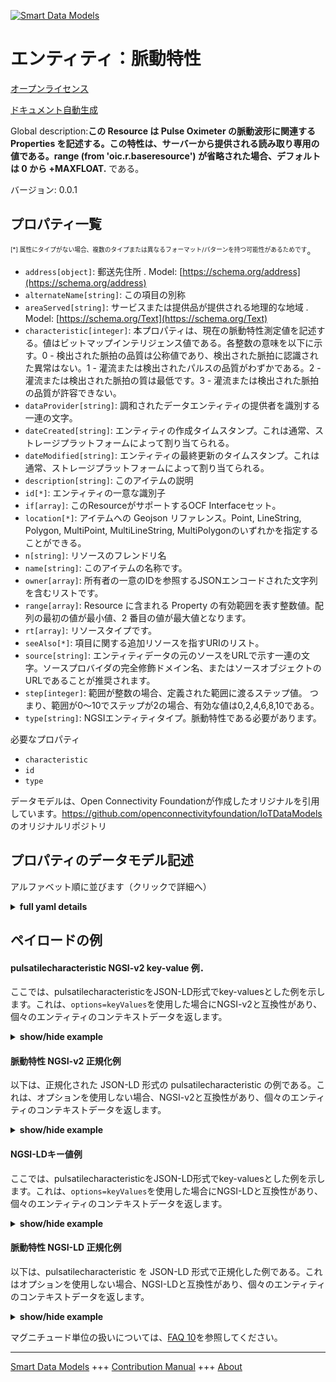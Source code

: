 <!-- 10-Header -->  
[![Smart Data Models](https://smartdatamodels.org/wp-content/uploads/2022/01/SmartDataModels_logo.png "Logo")](https://smartdatamodels.org)  
エンティティ：脈動特性  
===========<!-- /10-Header -->  
<!-- 15-License -->  
[オープンライセンス](https://github.com/smart-data-models//dataModel.OCF/blob/master/pulsatilecharacteristic/LICENSE.md)  
[ドキュメント自動生成](https://docs.google.com/presentation/d/e/2PACX-1vTs-Ng5dIAwkg91oTTUdt8ua7woBXhPnwavZ0FxgR8BsAI_Ek3C5q97Nd94HS8KhP-r_quD4H0fgyt3/pub?start=false&loop=false&delayms=3000#slide=id.gb715ace035_0_60)  
<!-- /15-License -->  
<!-- 20-Description -->  
Global description:**この Resource は Pulse Oximeter の脈動波形に関連する Properties を記述する。この特性は、サーバーから提供される読み取り専用の値である。range (from 'oic.r.baseresource') が省略された場合、デフォルトは 0 から +MAXFLOAT.** である。  
バージョン: 0.0.1  
<!-- /20-Description -->  
<!-- 30-PropertiesList -->  

## プロパティ一覧  

<sup><sub>[*] 属性にタイプがない場合、複数のタイプまたは異なるフォーマット/パターンを持つ可能性があるためです</sub></sup>。  
- `address[object]`: 郵送先住所  . Model: [https://schema.org/address](https://schema.org/address)- `alternateName[string]`: この項目の別称  - `areaServed[string]`: サービスまたは提供品が提供される地理的な地域  . Model: [https://schema.org/Text](https://schema.org/Text)- `characteristic[integer]`: 本プロパティは、現在の脈動特性測定値を記述する。値はビットマップインテリジェンス値である。各整数の意味を以下に示す。0 - 検出された脈拍の品質は公称値であり、検出された脈拍に認識された異常はない。1 - 灌流または検出されたパルスの品質がわずかである。2 - 灌流または検出された脈拍の質は最低です。3 - 灌流または検出された脈拍の品質が許容できない。  - `dataProvider[string]`: 調和されたデータエンティティの提供者を識別する一連の文字。  - `dateCreated[string]`: エンティティの作成タイムスタンプ。これは通常、ストレージプラットフォームによって割り当てられる。  - `dateModified[string]`: エンティティの最終更新のタイムスタンプ。これは通常、ストレージプラットフォームによって割り当てられる。  - `description[string]`: このアイテムの説明  - `id[*]`: エンティティの一意な識別子  - `if[array]`: このResourceがサポートするOCF Interfaceセット。  - `location[*]`: アイテムへの Geojson リファレンス。Point, LineString, Polygon, MultiPoint, MultiLineString, MultiPolygonのいずれかを指定することができる。  - `n[string]`: リソースのフレンドリ名  - `name[string]`: このアイテムの名称です。  - `owner[array]`: 所有者の一意のIDを参照するJSONエンコードされた文字列を含むリストです。  - `range[array]`: Resource に含まれる Property の有効範囲を表す整数値。配列の最初の値が最小値、2 番目の値が最大値となります。  - `rt[array]`: リソースタイプです。  - `seeAlso[*]`: 項目に関する追加リソースを指すURIのリスト。  - `source[string]`: エンティティデータの元のソースをURLで示す一連の文字。ソースプロバイダの完全修飾ドメイン名、またはソースオブジェクトのURLであることが推奨されます。  - `step[integer]`: 範囲が整数の場合、定義された範囲に渡るステップ値。  つまり、範囲が0〜10でステップが2の場合、有効な値は0,2,4,6,8,10である。  - `type[string]`: NGSIエンティティタイプ。脈動特性である必要があります。  <!-- /30-PropertiesList -->  
<!-- 35-RequiredProperties -->  
必要なプロパティ  
- `characteristic`  - `id`  - `type`  <!-- /35-RequiredProperties -->  
<!-- 40-RequiredProperties -->  
データモデルは、Open Connectivity Foundationが作成したオリジナルを引用しています。https://github.com/openconnectivityfoundation/IoTDataModels のオリジナルリポジトリ  
<!-- /40-RequiredProperties -->  
<!-- 50-DataModelHeader -->  
## プロパティのデータモデル記述  
アルファベット順に並びます（クリックで詳細へ）  
<!-- /50-DataModelHeader -->  
<!-- 60-ModelYaml -->  
<details><summary><strong>full yaml details</strong></summary>    
```yaml  
pulsatilecharacteristic:    
  description: 'This Resource describes the Properties associated with a pulsatile characteristic of the pulsative wave of a Pulse Oximeter. The characteristic Property is a read-only value that is provided by the server. When range (from ''oic.r.baseresource'') is omitted the default is 0 to +MAXFLOAT.'    
  properties:    
    address:    
      description: 'The mailing address'    
      properties:    
        addressCountry:    
          description: 'Property. The country. For example, Spain. Model:''https://schema.org/addressCountry'''    
          type: string    
        addressLocality:    
          description: 'Property. The locality in which the street address is, and which is in the region. Model:''https://schema.org/addressLocality'''    
          type: string    
        addressRegion:    
          description: 'Property. The region in which the locality is, and which is in the country. Model:''https://schema.org/addressRegion'''    
          type: string    
        postOfficeBoxNumber:    
          description: 'Property. The post office box number for PO box addresses. For example, 03578. Model:''https://schema.org/postOfficeBoxNumber'''    
          type: string    
        postalCode:    
          description: 'Property. The postal code. For example, 24004. Model:''https://schema.org/https://schema.org/postalCode'''    
          type: string    
        streetAddress:    
          description: 'Property. The street address. Model:''https://schema.org/streetAddress'''    
          type: string    
      type: object    
      x-ngsi:    
        model: https://schema.org/address    
        type: Property    
    alternateName:    
      description: 'An alternative name for this item'    
      type: string    
      x-ngsi:    
        type: Property    
    areaServed:    
      description: 'The geographic area where a service or offered item is provided'    
      type: string    
      x-ngsi:    
        model: https://schema.org/Text    
        type: Property    
    characteristic:    
      description: 'This Property describes the current pulsatile characteristic measurement. The value is an integer bit mapped value. The following describes what each integer means. 0 - Quality of the detected pulse is nominal, in that there are no recognized abnormalities in the detected pulse. 1 - Perfusion or quality of the detected pulse is marginal. 2 - Perfusion or quality of the detected pulse is minimal. 3 - Perfusion or quality of the detected pulse is unacceptable.'    
      maximum: 3    
      minimum: 0    
      readOnly: true    
      type: integer    
      x-ngsi:    
        type: Property    
    dataProvider:    
      description: 'A sequence of characters identifying the provider of the harmonised data entity.'    
      type: string    
      x-ngsi:    
        type: Property    
    dateCreated:    
      description: 'Entity creation timestamp. This will usually be allocated by the storage platform.'    
      format: date-time    
      type: string    
      x-ngsi:    
        type: Property    
    dateModified:    
      description: 'Timestamp of the last modification of the entity. This will usually be allocated by the storage platform.'    
      format: date-time    
      type: string    
      x-ngsi:    
        type: Property    
    description:    
      description: 'A description of this item'    
      type: string    
      x-ngsi:    
        type: Property    
    id:    
      anyOf: &pulsatilecharacteristic_-_properties_-_owner_-_items_-_anyof    
        - description: 'Property. Identifier format of any NGSI entity'    
          maxLength: 256    
          minLength: 1    
          pattern: ^[\w\-\.\{\}\$\+\*\[\]`|~^@!,:\\]+$    
          type: string    
        - description: 'Property. Identifier format of any NGSI entity'    
          format: uri    
          type: string    
      description: 'Unique identifier of the entity'    
      x-ngsi:    
        type: Property    
    if:    
      description: 'The OCF Interface set supported by this Resource.'    
      items:    
        enum:    
          - oic.if.s    
          - oic.if.baseline    
        type: string    
      minItems: 1    
      readOnly: true    
      type: array    
      uniqueItems: true    
      x-ngsi:    
        type: Property    
    location:    
      description: 'Geojson reference to the item. It can be Point, LineString, Polygon, MultiPoint, MultiLineString or MultiPolygon'    
      oneOf:    
        - description: 'Geoproperty. Geojson reference to the item. Point'    
          properties:    
            bbox:    
              items:    
                type: number    
              minItems: 4    
              type: array    
            coordinates:    
              items:    
                type: number    
              minItems: 2    
              type: array    
            type:    
              enum:    
                - Point    
              type: string    
          required:    
            - type    
            - coordinates    
          title: 'GeoJSON Point'    
          type: object    
        - description: 'Geoproperty. Geojson reference to the item. LineString'    
          properties:    
            bbox:    
              items:    
                type: number    
              minItems: 4    
              type: array    
            coordinates:    
              items:    
                items:    
                  type: number    
                minItems: 2    
                type: array    
              minItems: 2    
              type: array    
            type:    
              enum:    
                - LineString    
              type: string    
          required:    
            - type    
            - coordinates    
          title: 'GeoJSON LineString'    
          type: object    
        - description: 'Geoproperty. Geojson reference to the item. Polygon'    
          properties:    
            bbox:    
              items:    
                type: number    
              minItems: 4    
              type: array    
            coordinates:    
              items:    
                items:    
                  items:    
                    type: number    
                  minItems: 2    
                  type: array    
                minItems: 4    
                type: array    
              type: array    
            type:    
              enum:    
                - Polygon    
              type: string    
          required:    
            - type    
            - coordinates    
          title: 'GeoJSON Polygon'    
          type: object    
        - description: 'Geoproperty. Geojson reference to the item. MultiPoint'    
          properties:    
            bbox:    
              items:    
                type: number    
              minItems: 4    
              type: array    
            coordinates:    
              items:    
                items:    
                  type: number    
                minItems: 2    
                type: array    
              type: array    
            type:    
              enum:    
                - MultiPoint    
              type: string    
          required:    
            - type    
            - coordinates    
          title: 'GeoJSON MultiPoint'    
          type: object    
        - description: 'Geoproperty. Geojson reference to the item. MultiLineString'    
          properties:    
            bbox:    
              items:    
                type: number    
              minItems: 4    
              type: array    
            coordinates:    
              items:    
                items:    
                  items:    
                    type: number    
                  minItems: 2    
                  type: array    
                minItems: 2    
                type: array    
              type: array    
            type:    
              enum:    
                - MultiLineString    
              type: string    
          required:    
            - type    
            - coordinates    
          title: 'GeoJSON MultiLineString'    
          type: object    
        - description: 'Geoproperty. Geojson reference to the item. MultiLineString'    
          properties:    
            bbox:    
              items:    
                type: number    
              minItems: 4    
              type: array    
            coordinates:    
              items:    
                items:    
                  items:    
                    items:    
                      type: number    
                    minItems: 2    
                    type: array    
                  minItems: 4    
                  type: array    
                type: array    
              type: array    
            type:    
              enum:    
                - MultiPolygon    
              type: string    
          required:    
            - type    
            - coordinates    
          title: 'GeoJSON MultiPolygon'    
          type: object    
      x-ngsi:    
        type: Geoproperty    
    n:    
      description: 'Friendly name of the Resource'    
      maxLength: 64    
      readOnly: true    
      type: string    
      x-ngsi:    
        type: Property    
    name:    
      description: 'The name of this item.'    
      type: string    
      x-ngsi:    
        type: Property    
    owner:    
      description: 'A List containing a JSON encoded sequence of characters referencing the unique Ids of the owner(s)'    
      items:    
        anyOf: *pulsatilecharacteristic_-_properties_-_owner_-_items_-_anyof    
        description: 'Property. Unique identifier of the entity'    
      type: array    
      x-ngsi:    
        type: Property    
    range:    
      description: 'The valid range for the Property in the Resource as an integer. The first value in the array is the minimum value, the second value in the array is the maximum value.'    
      items:    
        type: integer    
      maxItems: 2    
      minItems: 2    
      readOnly: true    
      type: array    
      x-ngsi:    
        type: Property    
    rt:    
      description: 'The Resource Type.'    
      items:    
        enum:    
          - oic.r.pulsatilecharacteristic    
        type: string    
      minItems: 1    
      readOnly: true    
      type: array    
      uniqueItems: true    
      x-ngsi:    
        type: Property    
    seeAlso:    
      description: 'list of uri pointing to additional resources about the item'    
      oneOf:    
        - items:    
            format: uri    
            type: string    
          minItems: 1    
          type: array    
        - format: uri    
          type: string    
      x-ngsi:    
        type: Property    
    source:    
      description: 'A sequence of characters giving the original source of the entity data as a URL. Recommended to be the fully qualified domain name of the source provider, or the URL to the source object.'    
      type: string    
      x-ngsi:    
        type: Property    
    step:    
      description: 'Step value across the defined range when the range is an integer.  This is the increment for valid values across the range; so if range is 0..10 and step is 2 then valid values are 0,2,4,6,8,10.'    
      readOnly: true    
      type: integer    
      x-ngsi:    
        type: Property    
    type:    
      description: 'NGSI entity type. It has to be pulsatilecharacteristic'    
      enum:    
        - pulsatilecharacteristic    
      type: string    
      x-ngsi:    
        type: Property    
  required:    
    - characteristic    
    - id    
    - type    
  type: object    
  x-derived-from: https://raw.githubusercontent.com/openconnectivityfoundation/IoTDataModels/master/PulsatileCharacteristic.swagger.json    
  x-disclaimer: 'Redistribution and use in source and binary forms, with or without modification, are permitted  provided that the license conditions are met. Copyleft (c) 2021 Contributors to Smart Data Models Program'    
  x-license-url: https://github.com/smart-data-models/dataModel.OCF/blob/master/pulsatilecharacteristic/LICENSE.md    
  x-model-schema: https://smart-data-models.github.io/dataModel.OCF/pulsatilecharacteristic/schema.json    
  x-model-tags: OCF    
  x-version: 0.0.1    
```  
</details>    
<!-- /60-ModelYaml -->  
<!-- 70-MiddleNotes -->  
<!-- /70-MiddleNotes -->  
<!-- 80-Examples -->  
## ペイロードの例  
#### pulsatilecharacteristic NGSI-v2 key-value 例．  
ここでは、pulsatilecharacteristicをJSON-LD形式でkey-valuesとした例を示します。これは、`options=keyValues`を使用した場合にNGSI-v2と互換性があり、個々のエンティティのコンテキストデータを返します。  
<details><summary><strong>show/hide example</strong></summary>    
```json  
{  
  "id": "urn:ngsi-ld:pulsatilecharacteristic:id:YHCK:29783958",  
  "dateCreated": "1976-02-28T05:22:23Z",  
  "dateModified": "2017-07-16T13:00:46Z",  
  "source": "Yet agreement bill answer hope social turn. Letter about loss simple.",  
  "name": "Financial wall black. Fund lay writer allow need.",  
  "alternateName": "Chance another opportunity board science. Sometimes east firm traditional heavy talk. Where democratic agree majority.",  
  "description": "Why we behavior support. Republican fine character. Management range me color reduce only accept.",  
  "dataProvider": "Why large entire simply recognize policy center. Responsibility start one film family condition away. Individual condition suggest reveal. Kind gas weight life.",  
  "owner": [  
    "urn:ngsi-ld:pulsatilecharacteristic:items:BFZF:28818876",  
    "urn:ngsi-ld:pulsatilecharacteristic:items:AMNC:70571781"  
  ],  
  "seeAlso": [  
    "urn:ngsi-ld:pulsatilecharacteristic:items:AZOK:81117701",  
    "urn:ngsi-ld:pulsatilecharacteristic:items:CDIN:32720162"  
  ],  
  "location": {  
    "type": "Point",  
    "coordinates": [  
      15.6929545,  
      -154.323339  
    ]  
  },  
  "address": {  
    "streetAddress": "Modern store western training.",  
    "addressLocality": "Program manager prove heart raise key once. Least lay compare. In prevent baby.",  
    "addressRegion": "Subject our baby line. Vote its your society record. Find remain space capital structure. List offer although computer reflect.",  
    "addressCountry": "Early right size whole teacher trip. Over behavior ok positive.",  
    "postalCode": "Single industry skill like blue shake box. Adult sound would yeah.",  
    "postOfficeBoxNumber": "Lay plant possible involve huge. Ok me always specific white growth. Generation check end visit TV quality family."  
  },  
  "areaServed": "During effect type short light. Structure pretty stock heavy list officer laugh actually.",  
  "characteristic": {  
    "type": "Property",  
    "value": 3  
  },  
  "rt": [  
    "oic.r.pulsatilecharacteristic",  
    "oic.r.pulsatilecharacteristic"  
  ],  
  "n": "Magazine truth stop whose group through despite. Example sense peace economy.",  
  "if": [  
    "oic.if.baseline",  
    "oic.if.baseline"  
  ],  
  "range": [  
    864,  
    864  
  ],  
  "step": {  
    "type": "Property",  
    "value": 864  
  },  
  "type": "pulsatilecharacteristic"  
}  
```  
</details>  
#### 脈動特性 NGSI-v2 正規化例  
以下は、正規化された JSON-LD 形式の pulsatilecharacteristic の例である。これは、オプションを使用しない場合、NGSI-v2と互換性があり、個々のエンティティのコンテキストデータを返します。  
<details><summary><strong>show/hide example</strong></summary>    
```json  
{  
  "id": {  
    "type": "string",  
    "value": "urn:ngsi-ld:pulsatilecharacteristic:id:YHCK:29783958"  
  },  
  "dateCreated": {  
    "format": "date-time",  
    "type": "string",  
    "value": "1976-02-28T05:22:23Z"  
  },  
  "dateModified": {  
    "format": "date-time",  
    "type": "string",  
    "value": "2017-07-16T13:00:46Z"  
  },  
  "source": {  
    "type": "string",  
    "value": "Yet agreement bill answer hope social turn. Letter about loss simple."  
  },  
  "name": {  
    "type": "string",  
    "value": "Financial wall black. Fund lay writer allow need."  
  },  
  "alternateName": {  
    "type": "string",  
    "value": "Chance another opportunity board science. Sometimes east firm traditional heavy talk. Where democratic agree majority."  
  },  
  "description": {  
    "type": "string",  
    "value": "Why we behavior support. Republican fine character. Management range me color reduce only accept."  
  },  
  "dataProvider": {  
    "type": "string",  
    "value": "Why large entire simply recognize policy center. Responsibility start one film family condition away. Individual condition suggest reveal. Kind gas weight life."  
  },  
  "owner": {  
    "type": "array",  
    "value": [  
      "urn:ngsi-ld:pulsatilecharacteristic:items:BFZF:28818876",  
      "urn:ngsi-ld:pulsatilecharacteristic:items:AMNC:70571781"  
    ]  
  },  
  "seeAlso": {  
    "type": "array",  
    "value": [  
      "urn:ngsi-ld:pulsatilecharacteristic:items:AZOK:81117701",  
      "urn:ngsi-ld:pulsatilecharacteristic:items:CDIN:32720162"  
    ]  
  },  
  "location": {  
    "type": "object",  
    "value": {  
      "type": "Point",  
      "coordinates": [  
        15.6929545,  
        -154.323339  
      ]  
    }  
  },  
  "address": {  
    "type": "object",  
    "value": {  
      "streetAddress": "Modern store western training.",  
      "addressLocality": "Program manager prove heart raise key once. Least lay compare. In prevent baby.",  
      "addressRegion": "Subject our baby line. Vote its your society record. Find remain space capital structure. List offer although computer reflect.",  
      "addressCountry": "Early right size whole teacher trip. Over behavior ok positive.",  
      "postalCode": "Single industry skill like blue shake box. Adult sound would yeah.",  
      "postOfficeBoxNumber": "Lay plant possible involve huge. Ok me always specific white growth. Generation check end visit TV quality family."  
    }  
  },  
  "areaServed": {  
    "type": "string",  
    "value": "During effect type short light. Structure pretty stock heavy list officer laugh actually."  
  },  
  "characteristic": {  
    "type": "object",  
    "value": {  
      "type": "Property",  
      "value": 3  
    }  
  },  
  "rt": {  
    "type": "array",  
    "value": [  
      "oic.r.pulsatilecharacteristic",  
      "oic.r.pulsatilecharacteristic"  
    ]  
  },  
  "n": {  
    "type": "string",  
    "value": "Magazine truth stop whose group through despite. Example sense peace economy."  
  },  
  "if": {  
    "type": "array",  
    "value": [  
      "oic.if.baseline",  
      "oic.if.baseline"  
    ]  
  },  
  "range": {  
    "type": "array",  
    "value": [  
      864,  
      864  
    ]  
  },  
  "step": {  
    "type": "object",  
    "value": {  
      "type": "Property",  
      "value": 864  
    }  
  },  
  "type": {  
    "type": "string",  
    "value": "pulsatilecharacteristic"  
  }  
}  
```  
</details>  
#### NGSI-LDキー値例  
ここでは、pulsatilecharacteristicをJSON-LD形式でkey-valuesとした例を示します。これは、`options=keyValues`を使用した場合にNGSI-LDと互換性があり、個々のエンティティのコンテキストデータを返します。  
<details><summary><strong>show/hide example</strong></summary>    
```json  
{  
    "id": "urn:ngsi-ld:pulsatilecharacteristic:id:YHCK:29783958",  
    "dateCreated": "1976-02-28T05:22:23Z",  
    "dateModified": "2017-07-16T13:00:46Z",  
    "source": "Yet agreement bill answer hope social turn. Letter about loss simple.",  
    "name": "Financial wall black. Fund lay writer allow need.",  
    "alternateName": "Chance another opportunity board science. Sometimes east firm traditional heavy talk. Where democratic agree majority.",  
    "description": "Why we behavior support. Republican fine character. Management range me color reduce only accept.",  
    "dataProvider": "Why large entire simply recognize policy center. Responsibility start one film family condition away. Individual condition suggest reveal. Kind gas weight life.",  
    "owner": [  
        "urn:ngsi-ld:pulsatilecharacteristic:items:BFZF:28818876",  
        "urn:ngsi-ld:pulsatilecharacteristic:items:AMNC:70571781"  
    ],  
    "seeAlso": [  
        "urn:ngsi-ld:pulsatilecharacteristic:items:AZOK:81117701",  
        "urn:ngsi-ld:pulsatilecharacteristic:items:CDIN:32720162"  
    ],  
    "location": {  
        "type": "Point",  
        "coordinates": [  
            15.6929545,  
            -154.323339  
        ]  
    },  
    "address": {  
        "streetAddress": "Modern store western training.",  
        "addressLocality": "Program manager prove heart raise key once. Least lay compare. In prevent baby.",  
        "addressRegion": "Subject our baby line. Vote its your society record. Find remain space capital structure. List offer although computer reflect.",  
        "addressCountry": "Early right size whole teacher trip. Over behavior ok positive.",  
        "postalCode": "Single industry skill like blue shake box. Adult sound would yeah.",  
        "postOfficeBoxNumber": "Lay plant possible involve huge. Ok me always specific white growth. Generation check end visit TV quality family."  
    },  
    "areaServed": "During effect type short light. Structure pretty stock heavy list officer laugh actually.",  
    "characteristic": {  
        "type": "Property",  
        "value": 3  
    },  
    "rt": [  
        "oic.r.pulsatilecharacteristic",  
        "oic.r.pulsatilecharacteristic"  
    ],  
    "n": "Magazine truth stop whose group through despite. Example sense peace economy.",  
    "if": [  
        "oic.if.baseline",  
        "oic.if.baseline"  
    ],  
    "range": [  
        864,  
        864  
    ],  
    "step": {  
        "type": "Property",  
        "value": 864  
    },  
    "type": "pulsatilecharacteristic",  
    "@context": [  
        "https://smartdatamodels.org/context.jsonld",  
        "https://raw.githubusercontent.com/smart-data-models/dataModel.OCF/master/context.jsonld"  
    ]  
}  
```  
</details>  
#### 脈動特性 NGSI-LD 正規化例  
以下は、pulsatilecharacteristic を JSON-LD 形式で正規化した例である。これはオプションを使用しない場合、NGSI-LDと互換性があり、個々のエンティティのコンテキストデータを返します。  
<details><summary><strong>show/hide example</strong></summary>    
```json  
{  
    "id": "urn:ngsi-ld:pulsatilecharacteristic:id:PEQB:72314296",  
    "dateCreated": {  
        "type": "Property",  
        "value": {  
            "@type": "DateTime",  
            "@value": "1984-03-15T12:56:52Z"  
        }  
    },  
    "dateModified": {  
        "type": "Property",  
        "value": {  
            "@type": "DateTime",  
            "@value": "2008-12-25T07:46:38Z"  
        }  
    },  
    "source": {  
        "type": "Property",  
        "value": "Security major fill. Marriage mind pass view few."  
    },  
    "name": {  
        "type": "Property",  
        "value": "Science three kitchen back commercial cup."  
    },  
    "alternateName": {  
        "type": "Property",  
        "value": "Practice too itself attorney. Again idea by business. Only still require. Ball from writer book very."  
    },  
    "description": {  
        "type": "Property",  
        "value": "Often him movement top say woman room. Majority north rest. View statement kitchen stock share."  
    },  
    "dataProvider": {  
        "type": "Property",  
        "value": "Nice city marriage fish fast significant reality treatment."  
    },  
    "owner": {  
        "type": "Property",  
        "value": [  
            "urn:ngsi-ld:pulsatilecharacteristic:items:NCQB:61984770",  
            "urn:ngsi-ld:pulsatilecharacteristic:items:DTSC:44774924"  
        ]  
    },  
    "seeAlso": {  
        "type": "Property",  
        "value": [  
            "urn:ngsi-ld:pulsatilecharacteristic:items:IOXR:74178561"  
        ]  
    },  
    "location": {  
        "type": "Property",  
        "value": {  
            "type": "Point",  
            "coordinates": [  
                -9.058526,  
                -178.41251  
            ]  
        }  
    },  
    "address": {  
        "type": "Property",  
        "value": {  
            "streetAddress": "Start account director increase firm defense. Teacher television recently home. Around administration drug artist team little our purpose. Interview out wrong daughter why drop image.",  
            "addressLocality": "Top young young call inside.",  
            "addressRegion": "I gas animal into. Father end mind. Three religious travel heart.",  
            "addressCountry": "Seat artist cut black. Low go threat final.",  
            "postalCode": "Bank history top. Appear a him land truth leg center. Hope TV at pass nation author.",  
            "postOfficeBoxNumber": "Spend use news main strong each."  
        }  
    },  
    "areaServed": {  
        "type": "Property",  
        "value": "Box kitchen world kitchen public technology save."  
    },  
    "characteristic": {  
        "type": "Property",  
        "value": 3  
    },  
    "rt": {  
        "type": "Property",  
        "value": [  
            "oic.r.pulsatilecharacteristic"  
        ]  
    },  
    "n": {  
        "type": "Property",  
        "value": "Under recently discover ready its. So color capital current. Kitchen require half."  
    },  
    "if": {  
        "type": "Property",  
        "value": [  
            "oic.if.baseline"  
        ]  
    },  
    "range": {  
        "type": "Property",  
        "value": [  
            304,  
            754  
        ]  
    },  
    "step": {  
        "type": "Property",  
        "value": 737  
    },  
    "type": "pulsatilecharacteristic",  
    "@context": [  
        "https://smartdatamodels.org/context.jsonld",  
        "https://raw.githubusercontent.com/smart-data-models/dataModel.OCF/master/context.jsonld"  
    ]  
}  
```  
</details><!-- /80-Examples -->  
<!-- 90-FooterNotes -->  
<!-- /90-FooterNotes -->  
<!-- 95-Units -->  
マグニチュード単位の扱いについては、[FAQ 10](https://smartdatamodels.org/index.php/faqs/)を参照してください。  
<!-- /95-Units -->  
<!-- 97-LastFooter -->  
---  
[Smart Data Models](https://smartdatamodels.org) +++ [Contribution Manual](https://bit.ly/contribution_manual) +++ [About](https://bit.ly/Introduction_SDM)<!-- /97-LastFooter -->  
